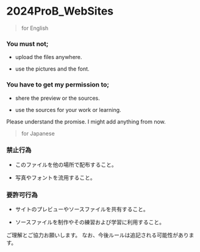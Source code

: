 # 2024ProB_WebSites

> for English
### You must not;

- upload the files anywhere.

- use the pictures and the font.


### You have to get my permission to;

- shere the preview or the sources.

- use the sources for your work or learning.

Please understand the promise.
I might add anything from now.


> for Japanese
### 禁止行為

- このファイルを他の場所で配布すること。

- 写真やフォントを流用すること。


### 要許可行為

- サイトのプレビューやソースファイルを共有すること。

- ソースファイルを制作やその練習および学習に利用すること。

ご理解とご協力お願いします。
なお、今後ルールは追記される可能性があります。
